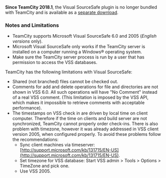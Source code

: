 [//]: # (title: Visual SourceSafe)
[//]: # (auxiliary-id: Visual SourceSafe)
<note>

__Since TeamCity 2018.1__, the Visual SourceSafe plugin is no longer bundled with TeamCity and is available as a [separate download](https://plugins.jetbrains.com/plugin/10902-vcs-support-vss).
</note>

### Notes and Limitations
* TeamCity supports Microsoft Visual SourceSafe 6.0 and 2005 (_English versions_ only).
* Microsoft Visual SourceSafe only works if the TeamCity server is installed on a computer running a Windows® operating system.
* Make sure the TeamCity server process is run by a user that has permission to access the VSS databases.

TeamCity has the following limitations with Visual SourceSafe:
* Shared (not branched) files cannot be checked out.
* Comments for add and delete operations for file and directories are not shown in VSS 6.0. All such operations will have "No Comment" instead of a real VSS comment. (This limitation is imposed by the VSS API, which makes it impossible to retrieve comments with acceptable performance).
* The timestamps on VSS check in are driven by local time on client computer. Therefore if the time on clients and build server are not synchronized, TeamCity cannot properly order check\-ins. There is also problem with timezone, however it was already addressed in VSS client version 2005, when configured properly. To avoid these problems follow the recommendations:
  * Sync client machines via timeserver: [http://support.microsoft.com/kb/131715/EN-US](http://support.microsoft.com/kb/131715/EN-US).
  * Set timezone for VSS database: Start VSS admin &gt; Tools &gt; Options &gt; TimeZone and pick one.
  * Use VSS 2005.


